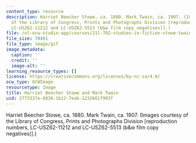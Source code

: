 ```yaml
---
content_type: resource
description: Harriet Beecher Stowe, ca. 1880. Mark Twain, ca. 1907. (Images courtesy
  of the Library of Congress, Prints and Photographs Division [reproduction numbers,
  LC-USZ62-11212 and LC-USZ62-5513 (b&w film copy negatives)].)
file: /ol-ocw-studio-app/courses/21l-702-studies-in-fiction-stowe-twain-and-the-transformation-of-19th-century-america-fall-2004/2773337e60361b127eab1232661f993f_chp_stud_fiction.gif
file_size: 78461
file_type: image/gif
image_metadata:
  caption: ''
  credit: ''
  image-alt: ''
learning_resource_types: []
license: https://creativecommons.org/licenses/by-nc-sa/4.0/
ocw_type: OCWImage
resourcetype: Image
title: Harriet Beecher Stowe and Mark Twain
uid: 2773337e-6036-1b12-7eab-1232661f993f
---
```

Harriet Beecher Stowe, ca. 1880. Mark Twain, ca. 1907. (Images courtesy of the Library of Congress, Prints and Photographs Division [reproduction numbers, LC-USZ62-11212 and LC-USZ62-5513 (b&w film copy negatives)].)